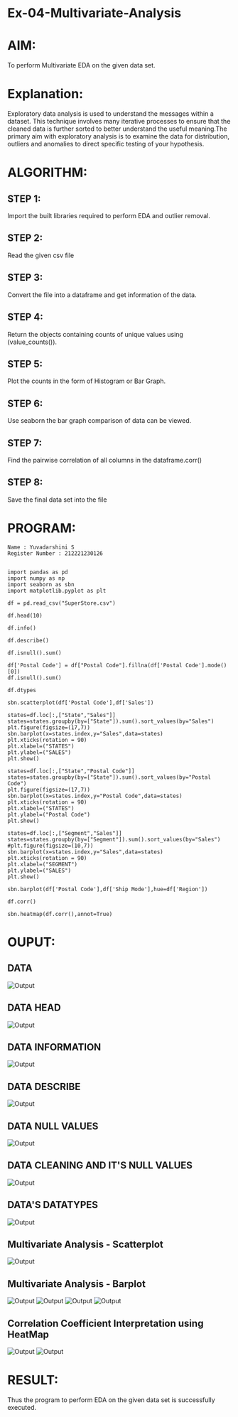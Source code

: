 # Ex-04-Multivariate-Analysis
# AIM:
To perform Multivariate EDA on the given data set.

# Explanation:
Exploratory data analysis is used to understand the messages within a dataset. This technique involves many iterative processes to ensure that the cleaned data is further sorted to better understand the useful meaning.The primary aim with exploratory analysis is to examine the data for distribution, outliers and anomalies to direct specific testing of your hypothesis.

# ALGORITHM:
## STEP 1:
Import the built libraries required to perform EDA and outlier removal.

## STEP 2:
Read the given csv file

## STEP 3:
Convert the file into a dataframe and get information of the data.

## STEP 4:
Return the objects containing counts of unique values using (value_counts()).

## STEP 5:
Plot the counts in the form of Histogram or Bar Graph.

## STEP 6:
Use seaborn the bar graph comparison of data can be viewed.

## STEP 7:
Find the pairwise correlation of all columns in the dataframe.corr()

## STEP 8:
Save the final data set into the file

# PROGRAM:
``` 
Name : Yuvadarshini S
Register Number : 212221230126


import pandas as pd
import numpy as np
import seaborn as sbn
import matplotlib.pyplot as plt

df = pd.read_csv("SuperStore.csv")

df.head(10)

df.info()

df.describe()

df.isnull().sum()

df['Postal Code'] = df["Postal Code"].fillna(df['Postal Code'].mode()[0])
df.isnull().sum()

df.dtypes

sbn.scatterplot(df['Postal Code'],df['Sales'])

states=df.loc[:,["State","Sales"]]
states=states.groupby(by=["State"]).sum().sort_values(by="Sales")
plt.figure(figsize=(17,7))
sbn.barplot(x=states.index,y="Sales",data=states)
plt.xticks(rotation = 90)
plt.xlabel=("STATES")
plt.ylabel=("SALES")
plt.show()

states=df.loc[:,["State","Postal Code"]]
states=states.groupby(by=["State"]).sum().sort_values(by="Postal Code")
plt.figure(figsize=(17,7))
sbn.barplot(x=states.index,y="Postal Code",data=states)
plt.xticks(rotation = 90)
plt.xlabel=("STATES")
plt.ylabel=("Postal Code")
plt.show()

states=df.loc[:,["Segment","Sales"]]
states=states.groupby(by=["Segment"]).sum().sort_values(by="Sales")
#plt.figure(figsize=(10,7))
sbn.barplot(x=states.index,y="Sales",data=states)
plt.xticks(rotation = 90)
plt.xlabel=("SEGMENT")
plt.ylabel=("SALES")
plt.show()

sbn.barplot(df['Postal Code'],df['Ship Mode'],hue=df['Region'])

df.corr()

sbn.heatmap(df.corr(),annot=True)
```
# OUPUT:
## DATA

![Output](1.jpg)
 
## DATA HEAD

![Output](2.jpg)

## DATA INFORMATION

![Output](3.jpg)

## DATA DESCRIBE

![Output](4.jpg)

## DATA NULL VALUES

![Output](5.jpg)

## DATA CLEANING AND IT'S NULL VALUES

![Output](6.jpg)

## DATA'S DATATYPES

![Output](7.jpg)

## Multivariate Analysis - Scatterplot
![Output](8.jpg)

## Multivariate Analysis - Barplot
![Output](9.jpg)
![Output](10.jpg)
![Output](11.jpg)
![Output](12.jpg)

## Correlation Coefficient Interpretation using HeatMap
![Output](13.jpg)
![Output](14.jpg)

# RESULT:
Thus the program to perform EDA on the given data set is successfully executed.